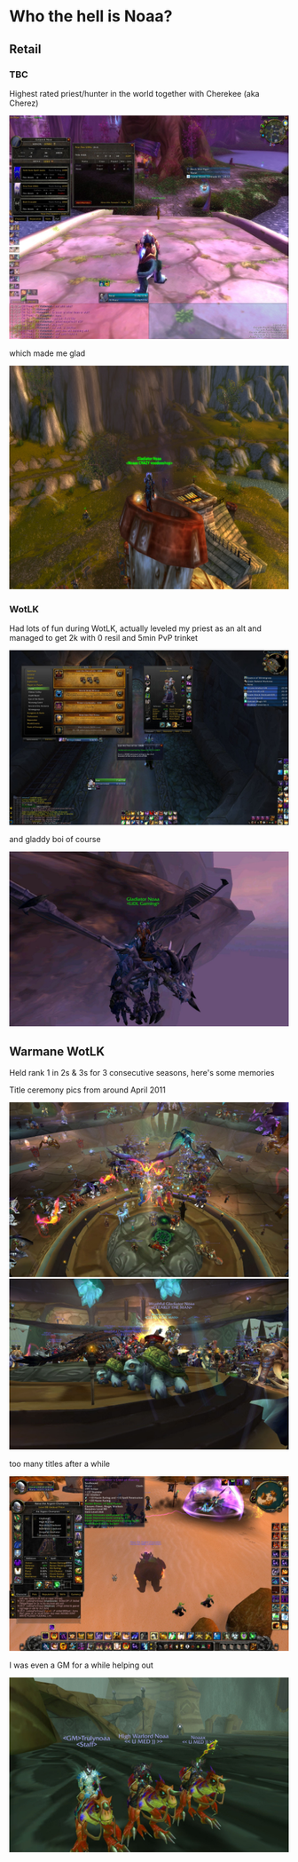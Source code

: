 # Who the hell is Noaa?

## Retail

### TBC

Highest rated priest/hunter in the world together with Cherekee (aka Cherez)

<img src="/assets/wow-8.jpg" />

which made me glad

<img src="/assets/wow-6.bmp" />

### WotLK

Had lots of fun during WotLK, actually leveled my priest as an alt and managed to get 2k with 0 resil and 5min PvP trinket

<img src="/assets/wow-7.jpg" />

and gladdy boi of course

<img src="/assets/wow-5.jpg" />

## Warmane WotLK

Held rank 1 in 2s & 3s for 3 consecutive seasons, here's some memories

Title ceremony pics from around April 2011

<img src="/assets/wow-10.jpg" />

<img src="/assets/wow-2.jpg" />

too many titles after a while

<img src="/assets/wow-4.jpg" />

I was even a GM for a while helping out

<img src="/assets/wow-9.jpg" />

